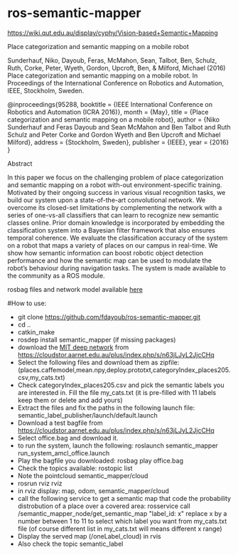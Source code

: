 # ros-semantic-mapper

https://wiki.qut.edu.au/display/cyphy/Vision-based+Semantic+Mapping


Place categorization and semantic mapping on a mobile robot

Sunderhauf, Niko, Dayoub, Feras, McMahon, Sean, Talbot, Ben, Schulz, Ruth, Corke, Peter, Wyeth, Gordon, Upcroft, Ben, & Milford, Michael (2016) Place categorization and semantic mapping on a mobile robot. In Proceedings of the International Conference on Robotics and Automation, IEEE, Stockholm, Sweden.

@inproceedings{95288,
booktitle = {IEEE International Conference on Robotics and Automation (ICRA 2016)},
month = {May},
title = {Place categorization and semantic mapping on a mobile robot},
author = {Niko Sunderhauf and Feras Dayoub and Sean McMahon and Ben Talbot and Ruth Schulz and Peter Corke and Gordon Wyeth and Ben Upcroft and Michael Milford},
address = {Stockholm, Sweden},
publisher = {IEEE},
year = {2016}
}

Abstract

In this paper we focus on the challenging problem of place categorization and semantic mapping on a robot with-out environment-specific training. Motivated by their ongoing success in various visual recognition tasks, we build our system upon a state-of-the-art convolutional network. We overcome its closed-set limitations by complementing the network with a series of one-vs-all classifiers that can learn to recognize new semantic classes online. Prior domain knowledge is incorporated by embedding the classification system into a Bayesian filter framework that also ensures temporal coherence. We evaluate the classification accuracy of the system on a robot that maps a variety of places on our campus in real-time. We show how semantic information can boost robotic object detection performance and how the semantic map can be used to modulate the robot’s behaviour during navigation tasks. The system is made available to the community as a ROS module.

rosbag files and network model available [here](https://cloudstor.aarnet.edu.au/plus/index.php/s/n63jLJyL2JjcCHq)


#How to use:
* git clone https://github.com/fdayoub/ros-semantic-mapper.git
* cd ..
* catkin_make 
* rosdep install semantic_mapper (if missing packages)
* download the [MIT deep network](http://places.csail.mit.edu/) from  https://cloudstor.aarnet.edu.au/plus/index.php/s/n63jLJyL2JjcCHq 
* Select the following files and download them as zipfile: (places.caffemodel,mean.npy,deploy.prototxt,categoryIndex_places205.csv,my_cats.txt)
* Check categoryIndex_places205.csv and pick the semantic labels you are interested in. Fill the file my_cats.txt (it is pre-filled with 11 labels keep them or delete and add yours)
* Extract the files and fix the paths in the following launch file: semantic_label_publisher/launch/default.launch
* Download a test bagfile from https://cloudstor.aarnet.edu.au/plus/index.php/s/n63jLJyL2JjcCHq
* Select office.bag and download it.
* to run the system, launch the following: roslaunch semantic_mapper run_system_amcl_office.launch
* Play the bagfile you downloaded: rosbag play office.bag
* Check the topics available: rostopic list
* Note the pointcloud semantic_mapper/cloud
* rosrun rviz rviz  
* in rviz display: map, odom, semantic_mapper/cloud
* call the following service to get a semantic map that code the probability distrobution of a place over a covered area: rosservice call /semantic_mapper_node/get_semantic_map "label_id: x" replace x by a number between 1 to 11 to select which label you want from my_cats.txt file (of course different list in my_cats.txt will means different x range)
* Display the served map (/oneLabel_cloud) in rvis
* Also check the topic semantic_label
